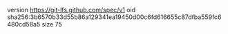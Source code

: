 version https://git-lfs.github.com/spec/v1
oid sha256:3b6570b33d55b86a129341ea19450d00c6fd616655c87dfba559fc6480cd58a5
size 75
